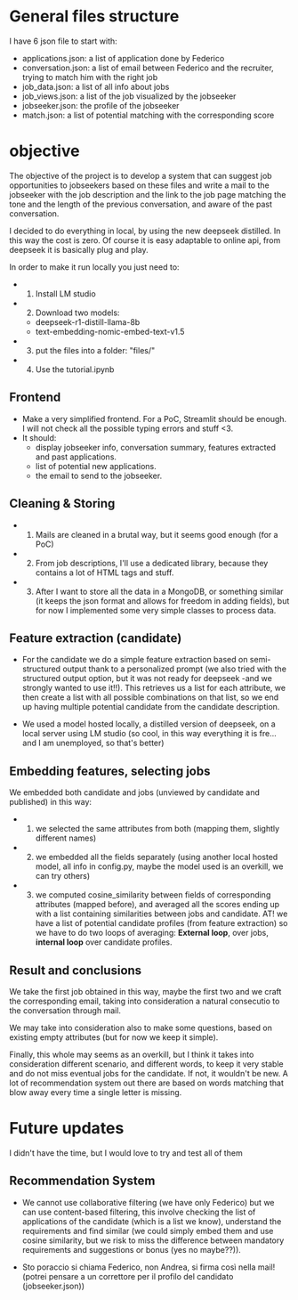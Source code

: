 # General files structure
I have 6 json file to start with: 
- applications.json: a list of application done by Federico
- conversation.json: a list of email between Federico and the recruiter, trying to match him with the right job
- job_data.json: a list of all info about jobs
- job_views.json: a list of the job visualized by the jobseeker
- jobseeker.json: the profile of the jobseeker
- match.json: a list of potential matching with the corresponding score

# objective
The objective of the project is to develop a system that can suggest job opportunities to jobseekers based on these files and write a mail to the jobseeker with the job description and the link to the job page matching the tone and the length of the previous conversation, and aware of the past conversation. 

I decided to do everything in local, by using the new deepseek distilled. In this way the cost is zero. Of course it is easy adaptable to online api, from deepseek it is basically plug and play.

In order to make it run locally you just need to:
- 1. Install LM studio
- 2. Download two models:
    - deepseek-r1-distill-llama-8b
    - text-embedding-nomic-embed-text-v1.5
- 3. put the files into a folder: "files/"
- 4. Use the tutorial.ipynb

## Frontend
- Make a very simplified frontend. For a PoC, Streamlit should be enough. I will not check all the possible typing errors and stuff <3.
- It should:
    - display jobseeker info, conversation summary, features extracted and past applications.
    - list of potential new applications.
    - the email to send to the jobseeker.

## Cleaning & Storing
- 1. Mails are cleaned in a brutal way, but it seems good enough (for a PoC)
- 2. From job descriptions, I'll use a dedicated library, because they contains a lot of HTML tags and stuff.
- 3. After I want to store all the data in a MongoDB, or something similar (it keeps the json format and allows for freedom in adding  fields), but for now I implemented some very simple classes to process data.

## Feature extraction (candidate)
- For the candidate we do a simple feature extraction based on semi-structured output thank to a personalized prompt (we also tried with the structured output option, but it was not ready for deepseek -and we strongly wanted to use it!!). This retrieves us a list for each attribute, we then create a list with all possible combinations on that list, so we end up having multiple potential candidate from the candidate description.

- We used a model hosted locally, a distilled version of deepseek, on a local server using LM studio (so cool, in this way everything it is fre... and I am unemployed, so that's better)

## Embedding features, selecting jobs
We embedded both candidate and jobs (unviewed by candidate and published) in this way:
- 1. we selected the same attributes from both (mapping them, slightly different names)
- 2. we embedded all the fields separately (using another local hosted model, all info in config.py, maybe the model used is an overkill, we can try others)
- 3. we computed cosine_similarity between fields of corresponding attributes (mapped before), and averaged all the scores ending up with a list containing similarities between jobs and candidate. AT! we have a list of potential candidate profiles (from feature extraction) so we have to do two loops of averaging: **External loop**, over jobs, **internal loop** over candidate profiles.

## Result and conclusions
We take the first job obtained in this way, maybe the first two and we craft the corresponding email, taking into consideration a natural consecutio to the conversation through mail.

We may take into consideration also to make some questions, based on existing empty attributes (but for now we keep it simple).

Finally, this whole may seems as an overkill, but I think it takes into consideration different scenario, and different words, to keep it very stable and do not miss eventual jobs for the candidate. If not, it wouldn't be new. A lot of recommendation system out there are based on words matching that blow away every time a single letter is  missing.


# Future updates
I didn't have the time, but I would love to try and test all of them

## Recommendation System
- We cannot use collaborative filtering (we have only Federico) but we can use content-based filtering, this involve checking the list of applications of the candidate (which is a list we know), understand the requirements and find similar (we could simply embed them and use cosine similarity, but we risk to miss the difference between mandatory requirements and suggestions or bonus (yes no maybe??)).

 - Sto poraccio si chiama Federico, non Andrea, si firma così nella mail! (potrei pensare a un correttore per il profilo del candidato (jobseeker.json))